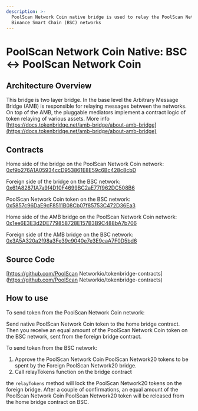 ```yaml
---
description: >-
  PoolScan Network Coin native bridge is used to relay the PoolScan Network Coin native token between PoolScan Network Coin and
  Binance Smart Chain (BSC) networks
---
```


# PoolScan Network Coin Native: BSC ↔ PoolScan Network Coin

## Architecture Overview

This bridge is two layer bridge. In the base level the Arbitrary Message Bridge \(AMB\) is responsible for relaying messages between the networks. On top of the AMB,  the pluggable mediators implement a contract logic of token relaying of various assets. More info [https://docs.tokenbridge.net/amb-bridge/about-amb-bridge](https://docs.tokenbridge.net/amb-bridge/about-amb-bridge)

## Contracts

Home side of the bridge on the PoolScan Network Coin network: [0xf9b276A1A05934ccD953861E8E59c6Bc428c8cbD](https://poolscan.io/address/0xf9b276A1A05934ccD953861E8E59c6Bc428c8cbD/transactions)

Foreign side of the bridge on the BSC network: [0x61A8287fA7a9f4D10F4699BC2aE77f962DC508B6](https://etherscan.io/address/0x61A8287fA7a9f4D10F4699BC2aE77f962DC508B6)

PoolScan Network Coin token on the BSC network: [0x5857c96DaE9cF8511B08Cb07f85753C472D36Ea3](https://bscscan.com/token/0x5857c96dae9cf8511b08cb07f85753c472d36ea3)

Home side of the AMB bridge on the PoolScan Network Coin network: [0x1ee6E3E3d2DE779858728E157B3B9C488bA7b706](https://poolscan.io/address/0x1ee6E3E3d2DE779858728E157B3B9C488bA7b706)

Foreign side of the AMB bridge on the BSC network: [0x3A5A320a2f98a3Fe39c9040e7e3E9caA7F0D5bd6](https://bscscan.com/address/0x3A5A320a2f98a3Fe39c9040e7e3E9caA7F0D5bd6)

## Source Code

[https://github.com/PoolScan Networkio/tokenbridge-contracts](https://github.com/PoolScan Networkio/tokenbridge-contracts)

## How to use

To send token from the PoolScan Network Coin network:

Send native PoolScan Network Coin token to the home bridge contract. Then you receive an equal amount of the PoolScan Network Coin token on the BSC network, sent from the foreign bridge contract.

To send token from the BSC network:

1. Approve the PoolScan Network Coin PoolScan Network20 tokens to be spent by the Foreign PoolScan Network20 bridge. 
2. Call relayTokens function on the bridge contract

the `relayTokens` method will lock the PoolScan Network20 tokens on the foreign bridge. After a couple of confirmations, an equal amount of the PoolScan Network Coin PoolScan Network20 token will be released from the home bridge contract on BSC.

#### 

#### 

